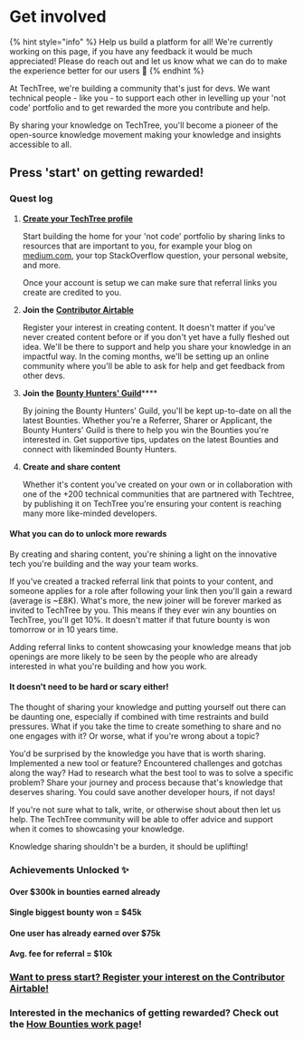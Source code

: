 # Get involved

{% hint style="info" %}
Help us build a platform for all! We're currently working on this page, if you have any feedback it would be much appreciated! Please do reach out and let us know what we can do to make the experience better for our users 🎉
{% endhint %}

At TechTree, we're building a community that's just for devs. We want technical people - like you - to support each other in levelling up your 'not code' portfolio and to get rewarded the more you contribute and help.

By sharing your knowledge on TechTree, you'll become a pioneer of the open-source knowledge movement making your knowledge and insights accessible to all.

## Press 'start' on getting rewarded!

### Quest log

1.  [**Create your TechTree profile**](create-your-profile.md)

    Start building the home for your 'not code' portfolio by sharing links to resources that are important to you, for example your blog on [medium.com](http://medium.com), your top StackOverflow question, your personal website, and more.

    Once your account is setup we can make sure that referral links you create are credited to you.
2.  **Join the** [**Contributor Airtable**](https://airtable.com/shribrqEDr8IKEvX2)

    Register your interest in creating content. It doesn't matter if you've never created content before or if you don't yet have a fully fleshed out idea. We'll be there to support and help you share your knowledge in an impactful way. In the coming months, we'll be setting up an online community where you'll be able to ask for help and get feedback from other devs.
3.  **Join the** [**Bounty Hunters' Guild**](https://techtree-dev.typeform.com/bountyguild)\*\*\*\*

    By joining the Bounty Hunters' Guild, you'll be kept up-to-date on all the latest Bounties. Whether you're a Referrer, Sharer or Applicant, the Bounty Hunters' Guild is there to help you win the Bounties you're interested in. Get supportive tips, updates on the latest Bounties and connect with likeminded Bounty Hunters.
4.  **Create and share content**

    Whether it's content you've created on your own or in collaboration with one of the +200 technical communities that are partnered with Techtree, by publishing it on TechTree you're ensuring your content is reaching many more like-minded developers.

#### What you can do to unlock more rewards

By creating and sharing content, you're shining a light on the innovative tech you're building and the way your team works.

If you've created a tracked referral link that points to your content, and someone applies for a role after following your link then you'll gain a reward (average is \~£8K). What's more, the new joiner will be forever marked as invited to TechTree by you. This means if they ever win any bounties on TechTree, you'll get 10%. It doesn't matter if that future bounty is won tomorrow or in 10 years time.

Adding referral links to content showcasing your knowledge means that job openings are more likely to be seen by the people who are already interested in what you're building and how you work.

#### It doesn't need to be hard or scary either!

The thought of sharing your knowledge and putting yourself out there can be daunting one, especially if combined with time restraints and build pressures. What if you take the time to create something to share and no one engages with it? Or worse, what if you're wrong about a topic?

You'd be surprised by the knowledge you have that is worth sharing. Implemented a new tool or feature? Encountered challenges and gotchas along the way? Had to research what the best tool to was to solve a specific problem? Share your journey and process because that's knowledge that deserves sharing. You could save another developer hours, if not days!

If you're not sure what to talk, write, or otherwise shout about then let us help. The TechTree community will be able to offer advice and support when it comes to showcasing your knowledge.

Knowledge sharing shouldn't be a burden, it should be uplifting!

### Achievements Unlocked ✨

#### Over $300k in bounties earned already

#### Single biggest bounty won = $45k

#### One user has already earned over $75k

#### Avg. fee for referral = $10k

### [Want to press start? Register your interest on the Contributor Airtable!](https://airtable.com/shribrqEDr8IKEvX2)

### Interested in the mechanics of getting rewarded? Check out the [How Bounties work page](broken-reference)!
